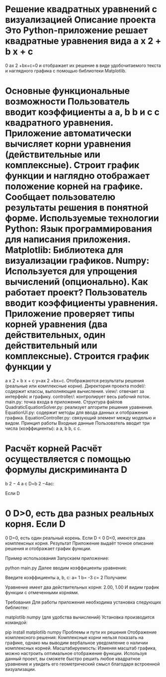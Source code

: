 Решение квадратных уравнений с визуализацией
Описание проекта
Это Python-приложение решает квадратные уравнения вида 
a
x
2
+
b
x
+
c
=
0
ax 
2
 +bx+c=0 и отображает их решение в виде удобочитаемого текста и наглядного графика с помощью библиотеки Matplotlib.

Основные функциональные возможности
Пользователь вводит коэффициенты 
a
a, 
b
b и 
c
c квадратного уравнения.
Приложение автоматически вычисляет корни уравнения (действительные или комплексные).
Строит график функции и наглядно отображает положение корней на графике.
Сообщает пользователю результаты решения в понятной форме.
Используемые технологии
Python: Язык программирования для написания приложения.
Matplotlib: Библиотека для визуализации графиков.
Numpy: Используется для упрощения вычислений (опционально).
Как работает проект?
Пользователь вводит коэффициенты уравнения.
Приложение проверяет типы корней уравнения (два действительных, один действительный или комплексные).
Строится график функции 
y
=
a
x
2
+
b
x
+
c
y=ax 
2
 +bx+c.
Отображаются результаты решения (реальные или комплексные корни).
Директория проекта
model/: содержит классы, выполняющие вычисления.
view/: отвечает за интерфейс и графику.
controller/: контролирует весь рабочий поток.
main.py: точка входа в приложение.
Структура файлов
QuadraticEquationSolver.py: реализует алгоритм решения уравнения.
EquationUI.py: содержит методы для ввода данных и отображения графика.
EquationController.py: связующий элемент между моделью и видом.
Принцип работы
Входные данные
Пользователь вводит три числа (коэффициенты): 
a
a, 
b
b, 
c
c.

Расчёт корней
Расчёт осуществляется с помощью формулы дискриминанта 
D
=
b
2
−
4
a
c
D=b 
2
 −4ac:

Если 
D
>
0
D>0, есть два разных реальных корня.
Если 
D
=
0
D=0, есть один реальный корень.
Если 
D
<
0
D<0, имеются два комплексных корня.
Результат
Приложение выдаёт точное описание решения и отображает график функции.

Пример использования
Запускаем приложение:


python main.py
Далее вводим коэффициенты уравнения:


Введите коэффициенты a, b, c:
a= 1
b= -3
c= 2
Получаем:


Уравнение имеет два действительных корня: 2.00, 1.00
И видим график функции с отмеченными корнями.

Требования
Для работы приложения необходима установка следующих библиотек:

matplotlib
numpy (для удобства вычислений)
Установка производится командой:


pip install matplotlib numpy
Проблемы и пути их решения
Отображение комплексного решения: Комплексные корни нельзя показать на графике, однако мы выводим вербальное уведомление о наличии комплексных корней.
Масштабируемость: Изменяя масштаб графика, можно настроить оптимальное отображение функции.
Используя данный проект, вы сможете быстро решить любое квадратное уравнение и увидеть его геометрический смысл благодаря встроенной визуализации.


